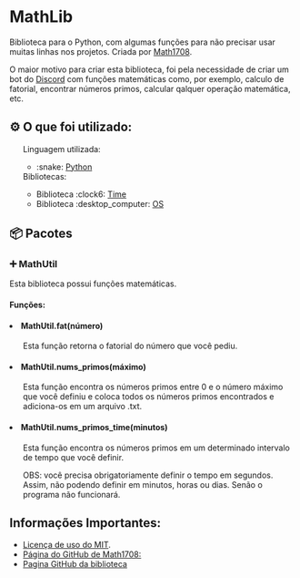 # MathLib
Biblioteca para o Python, com algumas funções para não precisar usar muitas linhas nos projetos. Criada por <a href="https://github.com/Math1708">Math1708</a>.

O maior motivo para criar esta biblioteca, foi pela necessidade de criar um bot do <a href="https://discord.com">Discord</a> com funções matemáticas como, por exemplo, calculo de fatorial, encontrar números primos, calcular qalquer operação matemática, etc. 

## :gear: O que foi utilizado:
<ul>
    Linguagem utilizada:<ul>
  <li>:snake: <a href="https://www.python.org/">Python</a></li></ul>
  Bibliotecas:<ul>
  <li>Biblioteca :clock6: <a href="https://docs.python.org/3/library/time.html">Time</a></li>
  <li>Biblioteca :desktop_computer: <a href="https://docs.python.org/3/library/os.html">OS</a></li>
</ul>
</ul>

## :package: Pacotes

### :heavy_plus_sign: MathUtil
Esta biblioteca possui funções matemáticas.
#### Funções:

#### <li> MathUtil.fat(número) </li>
<ul>
Esta função retorna o fatorial do número que você pediu.
</ul>

#### <li> MathUtil.nums_primos(máximo) </li>
<ul>
Esta função encontra os números primos entre 0 e o número máximo que você definiu e coloca todos os números primos encontrados e adiciona-os em um arquivo .txt.
</ul>

#### <li> MathUtil.nums_primos_time(minutos) </li>
<ul>
Esta função encontra os números primos em um determinado intervalo de tempo que você definir.
</p>
OBS: você precisa obrigatoriamente definir o tempo em segundos. Assim, não podendo definir em minutos, horas ou dias. Senão o programa não funcionará.
</ul>

## Informações Importantes:

<ul>
    <li>
        <a href="https://www.mit.edu/~amini/LICENSE.md">Licença de uso do MIT</a>.
    </li>
    <li>
        <a href="https://github.com/Math1708">Página do GitHub de Math1708:</a>
    </li>
    <li>
        <a href="https://github.com/Math1708/MathLib">Pagina GitHub da biblioteca</a>
    </li>
</ul>